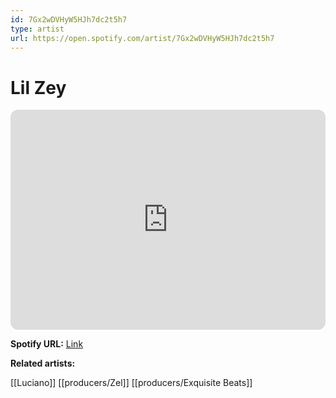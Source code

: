 ```yaml
---
id: 7Gx2wDVHyW5HJh7dc2t5h7
type: artist
url: https://open.spotify.com/artist/7Gx2wDVHyW5HJh7dc2t5h7
---
```

# Lil Zey

<iframe style="border-radius:12px" src="https://open.spotify.com/embed/artist/7Gx2wDVHyW5HJh7dc2t5h7" width="100%" height="352" frameBorder="0" allowfullscreen="" allow="autoplay; clipboard-write; encrypted-media; fullscreen; picture-in-picture" loading="lazy"></iframe>

**Spotify URL:** [Link](https://open.spotify.com/artist/7Gx2wDVHyW5HJh7dc2t5h7)

**Related artists:**

[[Luciano]]
[[producers/Zel]]
[[producers/Exquisite Beats]]

